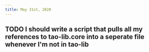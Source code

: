 ```yaml
---
title: May 31st, 2020
---
```


## TODO I should write a script that pulls all my references to tao-lib.core into a seperate file whenever I'm not in tao-lib 

## 
